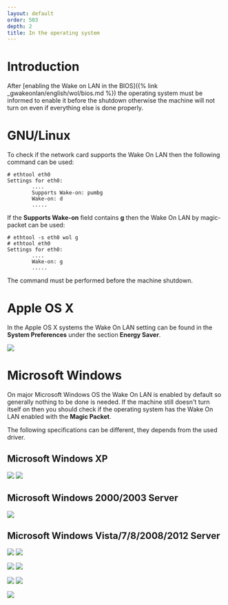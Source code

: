 ```yaml
---
layout: default
order: 503
depth: 2
title: In the operating system
---
```

# Introduction

After [enabling the Wake on LAN in the BIOS]({% link _gwakeonlan/english/wol/bios.md %})
the operating system must be informed to enable it before the shutdown otherwise
the machine will not turn on even if everything else is done properly.

# GNU/Linux

To check if the network card supports the Wake On LAN then the following command
can be used:
```
# ethtool eth0
Settings for eth0:
        ....
        Supports Wake-on: pumbg
        Wake-on: d
        .....
```

If the **Supports Wake-on** field contains **g** then the Wake On LAN by
magic-packet can be used:
```
# ethtool -s eth0 wol g
# ethtool eth0
Settings for eth0:
        ....
        Wake-on: g
        .....
```

The command must be performed before the machine shutdown.

# Apple OS X
In the Apple OS X systems the Wake On LAN setting can be found in the
**System Preferences** under the section **Energy Saver**.

[![](/resources/gwakeonlan/wol_os/osx-1-thumb.png)](/resources/gwakeonlan/wol_os/osx-1.png)

# Microsoft Windows

On major Microsoft Windows OS the Wake On LAN is enabled by default so generally
nothing to be done is needed.
If the machine still doesn't turn itself on then you should check if the
operating system has the Wake On LAN enabled with the **Magic Packet**.

The following specifications can be different, they depends from the used driver.

## Microsoft Windows XP

[![](/resources/gwakeonlan/wol_os/windows_xp-1-thumb.jpg)](/resources/gwakeonlan/wol_os/windows_xp-1.jpg)
[![](/resources/gwakeonlan/wol_os/windows_xp-2-thumb.jpg)](/resources/gwakeonlan/wol_os/windows_xp-2.jpg)

## Microsoft Windows 2000/2003 Server

[![](/resources/gwakeonlan/wol_os/windows_2000-1-thumb.jpg)](/resources/gwakeonlan/wol_os/windows_2000-1.jpg)

## Microsoft Windows Vista/7/8/2008/2012 Server

[![](/resources/gwakeonlan/wol_os/windows_vista-1-thumb.png)](/resources/gwakeonlan/wol_os/windows_vista-1.png)
[![](/resources/gwakeonlan/wol_os/windows_vista-2-thumb.png)](/resources/gwakeonlan/wol_os/windows_vista-2.png)

[![](/resources/gwakeonlan/wol_os/windows_vista-3-thumb.png)](/resources/gwakeonlan/wol_os/windows_vista-3.png)
[![](/resources/gwakeonlan/wol_os/windows_vista-4-thumb.png)](/resources/gwakeonlan/wol_os/windows_vista-4.png)

[![](/resources/gwakeonlan/wol_os/windows_vista-5-thumb.png)](/resources/gwakeonlan/wol_os/windows_vista-5.png)
[![](/resources/gwakeonlan/wol_os/windows_vista-6-thumb.jpg)](/resources/gwakeonlan/wol_os/windows_vista-6.jpg)

[![](/resources/gwakeonlan/wol_os/windows_vista-7-thumb.png)](/resources/gwakeonlan/wol_os/windows_vista-7.png)
